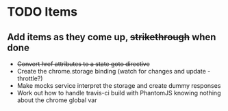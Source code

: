 TODO Items
==========
Add items as they come up, <del>strikethrough</del> when done
-----------------------------------------------------

* <del>Convert href attributes to a state goto directive</del>
* Create the chrome.storage binding (watch for changes and update - throttle?)
* Make mocks service interpret the storage and create dummy responses
* Work out how to handle travis-ci build with PhantomJS knowing nothing about the chrome global var
